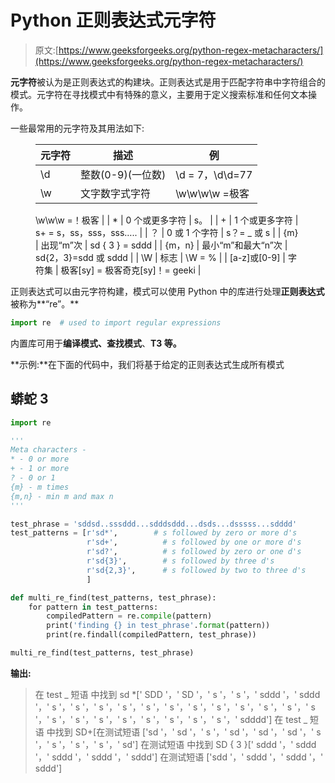 # Python 正则表达式元字符

> 原文:[https://www.geeksforgeeks.org/python-regex-metacharacters/](https://www.geeksforgeeks.org/python-regex-metacharacters/)

**元字符**被认为是正则表达式的构建块。正则表达式是用于匹配字符串中字符组合的模式。元字符在寻找模式中有特殊的意义，主要用于定义搜索标准和任何文本操作。

一些最常用的元字符及其用法如下:

<figure class="table">

| **元字符** | **描述** | **例** |
| --- | --- | --- |
| \d | 整数(0-9)(一位数) | \d = 7，\d\d=77 |
| \w | 文字数字式字符 | \w\w\w\w =极客

\w\w\w =！极客 |
| * | 0 个或更多字符 | s。 |
| + | 1 个或更多字符 | s+ = s，ss，sss，sss….. |
| ？ | 0 或 1 个字符 | s？= _ 或 s |
| {m} | 出现“m”次 | sd { 3 } = sddd |
| {m，n} | 最小“m”和最大“n”次 | sd{2，3}=sdd 或 sddd |
| \W | 标志 | \W = % |
| [a-z]或[0-9] | 字符集 | 极客[sy] = 极客奇克[sy]！= geeki |

</figure>

正则表达式可以由元字符构建，模式可以使用 Python 中的库进行处理**正则表达式**被称为**“re”。**

```py
import re  # used to import regular expressions
```

内置库可用于**编译模式、查找模式**、**T3 等。**

**示例:**在下面的代码中，我们将基于给定的正则表达式生成所有模式

## 蟒蛇 3

```py
import re

'''
Meta characters - 
* - 0 or more
+ - 1 or more
? - 0 or 1
{m} - m times
{m,n} - min m and max n
'''

test_phrase = 'sddsd..sssddd...sdddsddd...dsds...dsssss...sdddd'
test_patterns = [r'sd*',        # s followed by zero or more d's
                 r'sd+',          # s followed by one or more d's
                 r'sd?',          # s followed by zero or one d's
                 r'sd{3}',        # s followed by three d's
                 r'sd{2,3}',      # s followed by two to three d's
                 ]

def multi_re_find(test_patterns, test_phrase):
    for pattern in test_patterns:
        compiledPattern = re.compile(pattern)
        print('finding {} in test_phrase'.format(pattern))
        print(re.findall(compiledPattern, test_phrase))

multi_re_find(test_patterns, test_phrase)
```

**输出:**

> 在 test _ 短语
> 中找到 sd *[' SDD '，' SD '，' s '，' s '，' sddd '，' sddd '，' s '，' s '，' s '，' s '，' s '，' s '，' s '，' s '，' s '，' s '，' s '，' s '，' s '，' s '，' s '，' s '，' s '，' s '，' s '，' s '，' sdddd']
> 在 test _ 短语
> 中找到 SD+[在测试短语
> ['sd '，' sd '，' s '，' sd '，' sd '，' sd '，' s '，' s '，' s '，' s '，' sd']
> 在测试短语
> 中找到 SD { 3 }[' sddd '，' sddd '，' sddd '，' sddd '，' sddd']
> 在测试短语
> ['sdd '，' sddd '，' sddd '，' sddd']